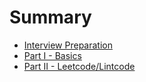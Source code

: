 # Summary
* [Interview Preparation](README.md)
* [Part I - Basics](part_i_basics/README.md)
* [Part II - Leetcode/Lintcode](part_ii_leetcode_lintcode/README.md)
